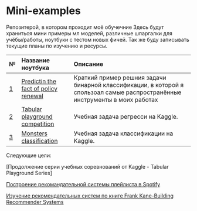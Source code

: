 # Mini-examples
Репозитерой, в котором проходит моё обучечние
Здесь будут храниться мини примеры мл моделей, различные шпаргалки для учёбы/работы, ноутбуки с тестом новых фичей. Так же буду записывать текущие планы по изучению и ресурсы.

[id1]: https://github.com/Lisstrange/Mini-examples/blob/main/Predicting%20the%20fact%20of%20policy%20renewal.ipynb
[id2]: https://github.com/Lisstrange/Mini-examples/blob/main/tabular_playground_competition.ipynb
[id3]: https://github.com/Lisstrange/Mini-examples/blob/main/ghosts.ipynb
[id4]: https://www.kaggle.com/yamaerenay/spotify-dataset-19212020-160k-tracks
[id5]: amazon.com/Building-Recommender-Systems-Machine-Learning-ebook/dp/B07GCV5JCZ/ref=sr_1_3?crid=TRJ753DIOQXC&dchild=1&keywords=recommender+systems&qid=1586810902&sprefix=recommender+systems%2Caps%2C278&sr=8-3
[id6]: kaggle.com/c/tabular-playground-series-feb-2021/overview

| № | Название ноутбука | Описание |
| :- | :--------------------- | :---------------------------|
| [1][id1]  | [Predictin the fact of policy renewal][id1] | Краткий пример решния задачи бинарной классификации, в которой я спользоал самые распространённые инструменты в моих работах |
| [2][id2]  | [Tabular playground competition][id2] | Учебная задача регресси на Kaggle. |
| [3][id3]  | [Monsters classification][id3] | Учебная задача классификации на Kaggle. |




Следующие цели:

[Продолжение серии учебных соревнований от Kaggle - Tabular Playground Series]

[Построение рекомандательной системы плейлиста в Spotify][id4]

[Изучение рекомендательных систем по книге Frank Kane-Building Recommender Systems][id5]
